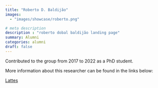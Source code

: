 ```yaml
---
title: "Roberto D. Baldijão"
images: 
  - "images/showcase/roberto.png"

# meta description
description : "roberto dobal baldijão landing page"
summary: Alumni
categories: alumni
draft: false
---
```

Contributed to the group from 2017 to 2022 as a PhD student. 

More information about this researcher can be found in the links below: 

[Lattes](http://lattes.cnpq.br/1585093779940588)
